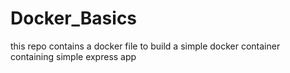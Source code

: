 # Docker_Basics
this repo contains a docker file to build a simple docker container containing simple express app
